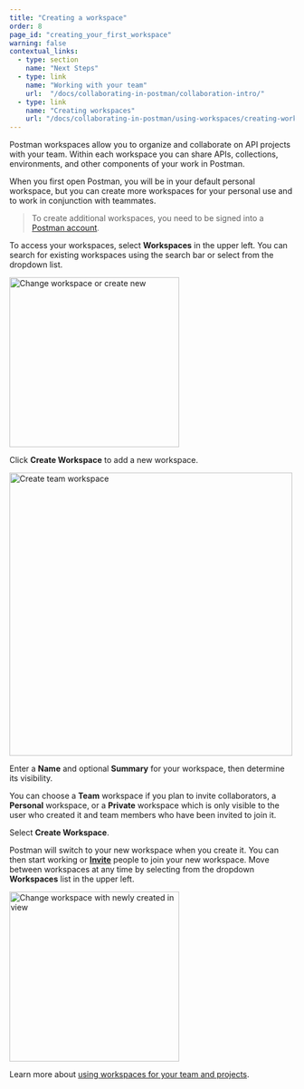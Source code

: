 ```yaml
---
title: "Creating a workspace"
order: 8
page_id: "creating_your_first_workspace"
warning: false
contextual_links:
  - type: section
    name: "Next Steps"
  - type: link
    name: "Working with your team"
    url:  "/docs/collaborating-in-postman/collaboration-intro/"
  - type: link
    name: "Creating workspaces"
    url: "/docs/collaborating-in-postman/using-workspaces/creating-workspaces/"
---
```


Postman workspaces allow you to organize and collaborate on API projects with your team. Within each workspace you can share APIs, collections, environments, and other components of your work in Postman.

When you first open Postman, you will be in your default personal workspace, but you can create more workspaces for your personal use and to work in conjunction with teammates.

> To create additional workspaces, you need to be signed into a [Postman account](/docs/getting-started/postman-account/).

To access your workspaces, select **Workspaces** in the upper left. You can search for existing workspaces using the search bar or select from the dropdown list.

<img alt="Change workspace or create new" src="https://assets.postman.com/postman-docs/workspace-switcher-v9.1.jpg" width="300px"/>

Click __Create Workspace__ to add a new workspace.

<img alt="Create team workspace" src="https://assets.postman.com/postman-docs/create-workspace-v9.1.jpg" width="500px"/>

Enter a __Name__ and optional __Summary__ for your workspace, then determine its visibility.

You can choose a __Team__ workspace if you plan to invite collaborators, a __Personal__ workspace, or a __Private__ workspace which is only visible to the user who created it and team members who have been invited to join it.

Select __Create Workspace__.

Postman will switch to your new workspace when you create it. You can then start working or [__Invite__](/docs/collaborating-in-postman/using-workspaces/managing-workspaces/#sharing-workspaces) people to join your new workspace. Move between workspaces at any time by selecting from the dropdown **Workspaces** list in the upper left.

<img alt="Change workspace with newly created in view" src="https://assets.postman.com/postman-docs/workspace-switcher-with-new-wkspc-v9.1.jpg" width="300px"/>

Learn more about [using workspaces for your team and projects](/docs/collaborating-in-postman/using-workspaces/creating-workspaces/).
